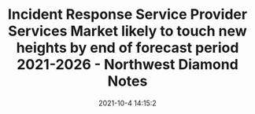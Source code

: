 ---
"title": "Incident Response Service Provider Services Market likely to touch new heights by end of forecast period 2021-2026 - Northwest Diamond Notes"
"date": "2021-10-4 14:15:2"
"feed_name": "GOOGLENEWSINDUSTRIAL"
"feed_website": "https://news.google.com/search?q=industrial%2Bincident&hl=en-US&gl=US&ceid=US:en"
"feed_rss": "https://news.google.com/rss/search?q=industrial%2Bincident&hl=en-US&gl=US&ceid=US:en"
"link": "https://www.nwdiamondnotes.com/incident-response-service-provider-services-market-27227/"
"source": "{'href': 'https://www.nwdiamondnotes.com', 'title': 'Northwest Diamond Notes'}"
"file": "_posts/2021-1-1-10fd45c8f161f1151b699d6ca4508f5d5e21ee44.md"
"accident": "0"
"drilling": "0"
"dead": "0"
"injured": "0"
"arrested": "0"
"place": "unknown place"
"where": "unknown site"
"causes": "unknown"
"place_uri": "unknown place"
---